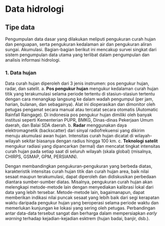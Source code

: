 # Data hidrologi
## Tipe data
Pengumpulan data dasar yang dilakukan meliputi pengukuran curah hujan dan penguapan, serta pengukuran kedalaman air dan pengukuran aliran sungai. Akumulasi. Bagian-bagian berikut ini mencakup survei singkat dari sistem pengumpulan data utama yang terlibat dalam pengumpulan dan analisis informasi hidrologi.

### 1. Data hujan
Data curah hujan diperoleh dari 3 jenis instrumen: pos pengukur hujan, radar, dan satelit.
a. **Pos pengukur hujan** mengukur kedalaman curah hujan titik yang terakumulasi selama periode tertentu di stasiun-stasiun tertentu dengan cara menangkap langsung ke dalam wadah pengumpul (per jam, harian, bulanan, dan sebagainya). Alat ini dioperasikan dan dimonitor oleh petugas pengamat secara manual atau tercatat secara otomatis (Automatic Rainfall Raingage). Di indonesia pos pengukur hujan dimiliki oleh banyak institusi seperti Kementerian PUPR, BMKG, Dinas-dinas Pekerjaan Umum daerah, dan Balai SDA daerah.
b. **Radar** menggunakan daya elektromagnetik (backscatter) dari sinyal radiofrekuensi yang dikirim menuju akumulasi awan hujan. Intensitas curah hujan dicatat di wilayah-wilayah sekitar biasanya dengan radius hingga 100 km.
c. **Teknologi satelit** mengukur radiasi yang dipancarkan (termal) dan mencatat tingkat intensitas curah hujan pada setiap saat di seluruh wilayah (skala global) (misalnya, CHIRPS, GSMAP, GPM, PERSIANN).

Dengan membandingkan pengukuran-pengukuran yang berbeda diatas, karakteristik intensitas curah hujan titik dan curah hujan area, baik nilai sesaat maupun terakumulasi, dapat diperoleh dan didiskusikan perbedaan diantara sumber-sumber diatas. 
Misalnya, pengukuran curah hujan akan melengkapi metode-metode lain dengan menyediakan kalibrasi lokal dari data yang lebih tersebar. Metode-metode lain, bagaimanapun, dapat memberikan indikasi nilai puncak sesaat yang lebih baik dari segi kerapatan waktu daripada pengukur hujan yang beroperasi selama periode waktu dan memerlukan kunjungan ke lokasi yang sering oleh petugas. Perbandingan antar data-data tersebut sangat dan berharga dalam mempersiapkan _early warning_ terhadap kejadian-kejadian esktrem (hujan badai, banjir, dsb.).
